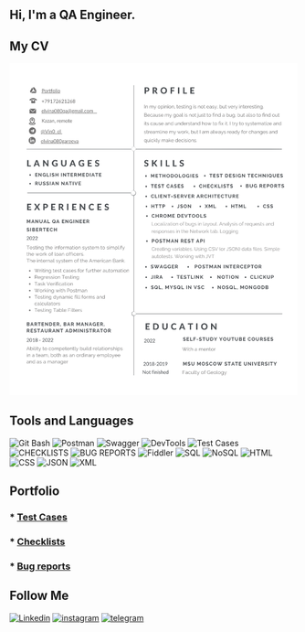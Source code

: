 ## Hi, I'm a QA Engineer. 
## My CV 
[![CV](https://github.com/Elvina080/elvina080/blob/main/ascets/CV_Elvina_Gareeva%201.png)](https://github.com/Elvina080/elvina080/blob/main/ascets/CV_Elvina_Gareeva.pdf)

## Tools and Languages
![Git Bash](https://img.shields.io/badge/-Git_Bash-090909?style=for-the-badge&logo=git&logoColor=518ce9)
![Postman](https://img.shields.io/badge/-Postman-090909?style=for-the-badge&logo=Postman&logoColor=518ce9)
![Swagger](https://img.shields.io/badge/-Swagger-090909?style=for-the-badge&logo=Swagger&logoColor=518ce9)
![DevTools](https://img.shields.io/badge/-DevTools-090909?style=for-the-badge&logo=googlechrome&logoColor=518ce9)
![Test Cases](https://img.shields.io/badge/-Test_Cases-090909?style=for-the-badge&logo=notion&logoColor=518ce9)
![CHECKLISTS](https://img.shields.io/badge/-CHECKLISTS-090909?style=for-the-badge&logo=notion&logoColor=518ce9)
![BUG REPORTS](https://img.shields.io/badge/-BUG_REPORTS-090909?style=for-the-badge&logo=jira&logoColor=518ce9)
![Fiddler](https://img.shields.io/badge/-Fiddler-090909?style=for-the-badge&logo=progress&logoColor=518ce9)
![SQL](https://img.shields.io/badge/-SQL-090909?style=for-the-badge&logo=MySQL&logoColor=518ce9)
![NoSQL](https://img.shields.io/badge/-NoSQL-090909?style=for-the-badge&logo=Mongodb&logoColor=518ce9)
![HTML](https://img.shields.io/badge/-HTML-090909?style=for-the-badge&logo=VisualStudio&logoColor=518ce9)
![CSS](https://img.shields.io/badge/-CSS-090909?style=for-the-badge&logo=VisualStudio&logoColor=518ce9)
![JSON](https://img.shields.io/badge/-JSON-090909?style=for-the-badge&logo=VisualStudio&logoColor=518ce9)
![XML](https://img.shields.io/badge/-XML-090909?style=for-the-badge&logo=VisualStudio&logoColor=518ce9)


## Portfolio
### * [Test Cases](https://github.com/Elvina080/elvina080/blob/main/ascets/%D0%A2%D0%B5%D1%81%D1%82%20%D0%BA%D0%B5%D0%B9%D1%81%D1%8B.pdf)
### * [Checklists](https://github.com/Elvina080/elvina080/blob/main/ascets/%D0%A7%D0%B5%D0%BA%20%D0%BB%D0%B8%D1%81%D1%82%D1%8B.pdf)
### * [Bug reports](https://github.com/Elvina080/elvina080/blob/main/ascets/%D0%91%D0%B0%D0%B3%20%D1%80%D0%B5%D0%BF%D0%BE%D1%80%D1%82%D1%8B.pdf)

## Follow Me
[![Linkedin](https://img.shields.io/badge/-Linkedin-090909?style=for-the-badge&logo=Linkedin&logoColor=007BB6)](https://www.linkedin.com/in/elvina080gareeva)
[![instagram](https://img.shields.io/badge/-instagram-090909?style=for-the-badge&logo=instagram&logoColor=B4068E)](https://www.instagram.com/vino.el_/)
[![telegram](https://img.shields.io/badge/-telegram-090909?style=for-the-badge&logo=telegram&logoColor=518ce9)](https://t.me/Vin0_el)
